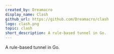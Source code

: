 ```yaml
---
created_by: Dreamacro
display_name: Clash
github_url: https://github.com/Dreamacro/clash
logo: clash.png
topic: clash
short_description: A rule-based tunnel in Go.
---
```


A rule-based tunnel in Go.
